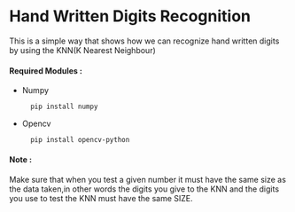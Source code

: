 # Hand Written Digits Recognition 
  This is a simple way that shows how we can recognize hand written digits by using the KNN(K Nearest Neighbour)

#### Required Modules :
  - Numpy   
    ```bash
      pip install numpy
    ```
  - Opencv   
    ```bash
      pip install opencv-python
    ```
#### Note :
  Make sure that when you test a given number it must have the same size as the data taken,in other words the digits you give to the KNN and the digits you use to test the KNN must have the same SIZE. 
